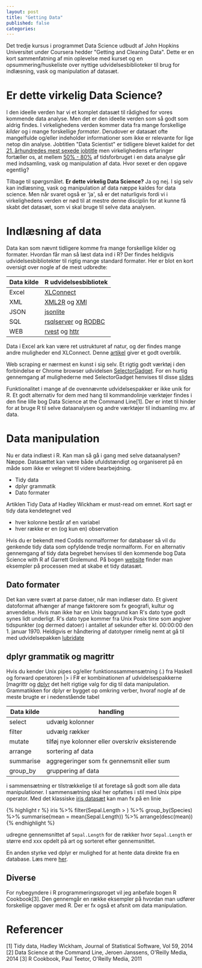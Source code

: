 ```yaml
---
layout: post
title: "Getting Data"
published: false
categories: 
---
```

Det tredje kursus i programmet Data Science udbudt af John Hopkins Universitet under Coursera hedder "Getting and Cleaning Data". Dette er en kort sammenfatning af min oplevelse med kurset og en opsummering/huskeliste over nyttige udvidelsesbiblioteker til brug for indlæsning, vask og manipulation af datasæt.

# Er dette virkelig Data Science?
I den ideelle verden har vi et komplet datasæt til rådighed for vores kommende data analyse. Men det er den ideelle verden som så godt som aldrig findes. I virkelighedens verden kommer data fra mange forskellige _kilder_ og i mange forskellige _formater_. Derudover er datasæt ofte mangelfulde og/eller indeholder informationer som ikke er relevante for lige netop din analyse. Jobtitlen "Data Scientist" er tidligere blevet kaldet for det [21. århundredes mest sexede jobtitle](https://hbr.org/2012/10/data-scientist-the-sexiest-job-of-the-21st-century/)
men virkelighedens erfaringer fortæller os, at mellem [50% - 80%](http://www.nytimes.com/2014/08/18/technology/for-big-data-scientists-hurdle-to-insights-is-janitor-work.html?_r=0) af tidsforbruget i en data analyse går med indsamling, vask og manipulation af data. Hvor sexet er den opgave egentlig?

Tilbage til spørgsmålet. __Er dette virkelig Data Science?__ Ja og nej. I sig selv kan indlæsning, vask og manipulation af data næppe kaldes for data science. Men når svaret også er 'ja', så er det naturligvis fordi vi i virkelighedens verden er nød til at mestre denne disciplin for at kunne få skabt det datasæt, som vi skal bruge til selve data analysen.

# Indlæsning af data

Data kan som nævnt tidligere komme fra mange forskellige kilder og formater. Hvordan får man så læst data ind i R? Der findes heldigvis udvidelsesbibliotekter til rigtig mange standard formater. Her er blot en kort oversigt over nogle af de mest udbredte:

Data kilde    | R udvidelsesbibliotek
------------- | --------------------- 
Excel         | [XLConnect](https://cran.r-project.org/web/packages/XLConnect/index.html)
XML           | [XML2R](https://cran.r-project.org/web/packages/XML2R/index.html) og  [XMl](https://cran.r-project.org/web/packages/XML/index.html)
JSON          | [jsonlite](https://cran.r-project.org/web/packages/jsonlite/index.html)
SQL           | [rsqlserver](https://github.com/agstudy/rsqlserver) og [RODBC](https://cran.r-project.org/web/packages/RODBC/index.html) 
WEB           | [rvest](https://cran.r-project.org/web/packages/rvest/index.html) og [httr](https://cran.r-project.org/web/packages/httr/index.html)

Data i Excel ark kan være ret ustrukturet af natur, og der findes mange andre muligheder end XLConnect. Denne [artikel](http://blog.datacamp.com/r-tutorial-read-excel-into-r/) giver et godt overblik.

Web scraping er nærmest en kunst i sig selv. Et rigtig godt værktøj i den forbindelse er Chrome browser udvidelsen [SelectorGadget](https://chrome.google.com/webstore/detail/selectorgadget/mhjhnkcfbdhnjickkkdbjoemdmbfginb). For en hurtig gennemgang af mulighederne med SelectorGadget henvises til disse [slides](https://cpsievert.github.io/slides/web-scraping/#1)
 
Funktionalitet i mange af de ovennævnte udvidelsespakker er ikke unik for R. Et godt alternativ for dem med hang til kommandolinje værktøjer findes i den fine lille bog Data Science at the Command Line[1]. Der er intet til hinder for at bruge R til selve dataanalysen og andre værktøjer til indsamling mv. af data.

# Data manipulation

Nu er data indlæst i R. Kan man så gå i gang med selve dataanalysen? Næppe. Datasættet kan være både ufuldstændigt og organiseret på en måde som ikke er velegnet til videre bearbejdning. 

 * Tidy data
 * dplyr grammatik
 * Dato formater

Artiklen Tidy Data af Hadley Wickham er must-read om emnet. Kort sagt er tidy data kendetegnet ved

 * hver kolonne består af en variabel
 * hver række er en (og kun en) observation

Hvis du er bekendt med Codds normalformer for databaser så vil du genkende tidy data som opfyldende tredje normalform. For en alternativ gennemgang af tidy data begrebet henvises til den kommende bog Data Science with R af Garrett Grolemund. På bogen [website](http://garrettgman.github.io/tidying/) finder man eksempler på processen med at skabe et tidy datasæt.

## Dato formater
Det kan være svært at parse datoer, når man indlæser dato. Et givent datoformat afhænger af mange faktorere som fx geografi, kultur og anvendelse. Hvis man ikke har en Unix baggrund kan R's dato type godt synes lidt underligt. R's dato type kommer fra Unix Posix time som angiver tidspunkter (og dermed datoer) i antallet af sekunder efter kl. 00:00:00 den 1. januar 1970. Heldigvis er håndtering af datotyper rimelig nemt at gå til med udvidelsepakken [lubridate](https://cran.r-project.org/web/packages/lubridate/index.html)

## dplyr grammatik og magrittr
Hvis du kender Unix pipes og/eller funktionssammensætning (.) fra Haskell og forward operatoren |> i F# er kombinationen af udvidelsespakkerne [magrittr og [dplyr](https://cran.r-project.org/web/packages/dplyr/index.html) det helt rigtige valg for dig til data manipulation. Grammatikken for dplyr er bygget op omkring verber, hvoraf nogle af de meste brugte er i nedenstående tabel

Data kilde    | handling
------------- | --------------------- 
select        | udvælg kolonner
filter        | udvælg rækker
mutate        | tilføj nye kolonner eller overskriv eksisterende
arrange       | sortering af data
summarise     | aggregeringer som fx gennemsnit eller sum
group_by      | gruppering af data

i sammensætning er tilstrækkelige til at foretage så godt som alle data manipulationer. I sammensætning skal her opfattes i stil med Unix pipe operator. Med det klassiske [iris datasæt](https://stat.ethz.ch/R-manual/R-devel/library/datasets/html/iris.html) kan man fx på en linie

{% highlight r %}
iris  %>% filter(Sepal.Length > ) %>% group_by(Species) %>% summarise(mean = mean(Sepal.Length)) %>% arrange(desc(mean))
{% endhighlight %}

udregne gennemsnittet af `Sepal.Length` for de rækker hvor `Sepal.Length` er større end xxx  opdelt på art og sorteret efter gennemsnittet.

En anden styrke ved dplyr er mulighed for at hente data direkte fra en database. Læs mere [her](https://cran.rstudio.com/web/packages/dplyr/vignettes/databases.html).

## Diverse
For nybegyndere i R programmeringsproget vil jeg anbefale bogen R Cookbook[3]. Den gennemgår en række eksempler på hvordan man udfører forskellige opgaver med R. Der er fx også et afsnit om data manipulation.

# Referencer
[1] Tidy data, Hadley  Wickham, Journal of Statistical Software, Vol 59, 2014 
[2] Data Science at the Command Line, Jeroen Janssens, O'Reilly Media, 2014
[3] R Cookbook, Paul Teetor, O'Reilly Media, 2011
